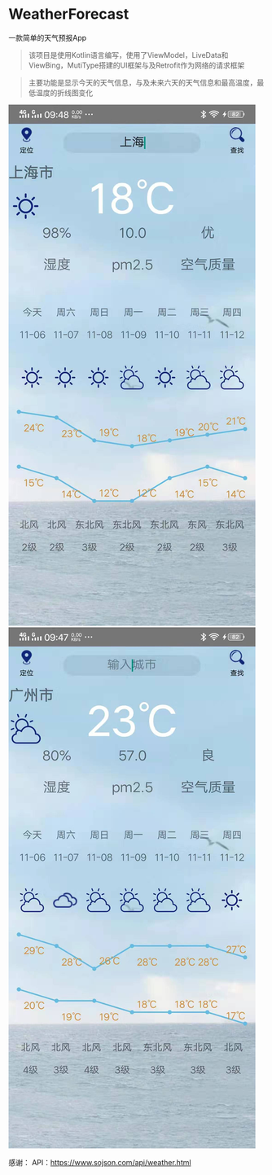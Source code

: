 # WeatherForecast
一款简单的天气预报App
>该项目是使用Kotlin语言编写，使用了ViewModel，LiveData和ViewBing，MutiType搭建的UI框架与及Retrofit作为网络的请求框架

>主要功能是显示今天的天气信息，与及未来六天的天气信息和最高温度，最低温度的折线图变化

![iamge](https://github.com/huang1xiaoxin/WeatherForecast/blob/master/image1.jpg)
![iamge2](https://github.com/huang1xiaoxin/WeatherForecast/blob/master/iamge2.jpg)

感谢：
API：https://www.sojson.com/api/weather.html
